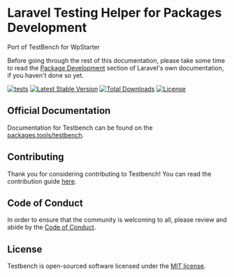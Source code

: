 Laravel Testing Helper for Packages Development
==============

Port of TestBench for WpStarter

Before going through the rest of this documentation, please take some time to read the [Package Development](https://laravel.com/docs/8.x/packages) section of Laravel's own documentation, if you haven't done so yet.

[![tests](https://github.com/orchestral/testbench/workflows/tests/badge.svg?branch=6.x)](https://github.com/orchestral/testbench/actions?query=workflow%3Atests+branch%3A6.x)
[![Latest Stable Version](https://poser.pugx.org/orchestra/testbench/v/stable)](https://packagist.org/packages/orchestra/testbench)
[![Total Downloads](https://poser.pugx.org/orchestra/testbench/downloads)](https://packagist.org/packages/orchestra/testbench)
[![License](https://poser.pugx.org/orchestra/testbench/license)](https://packagist.org/packages/orchestra/testbench)

## Official Documentation

Documentation for Testbench can be found on the [packages.tools/testbench](https://packages.tools/testbench).

## Contributing

Thank you for considering contributing to Testbench! You can read the contribution guide [here](CONTRIBUTING.md).

## Code of Conduct

In order to ensure that the community is welcoming to all, please review and abide by the [Code of Conduct](CODE_OF_CONDUCT.md).

## License

Testbench is open-sourced software licensed under the [MIT license](LICENSE).
